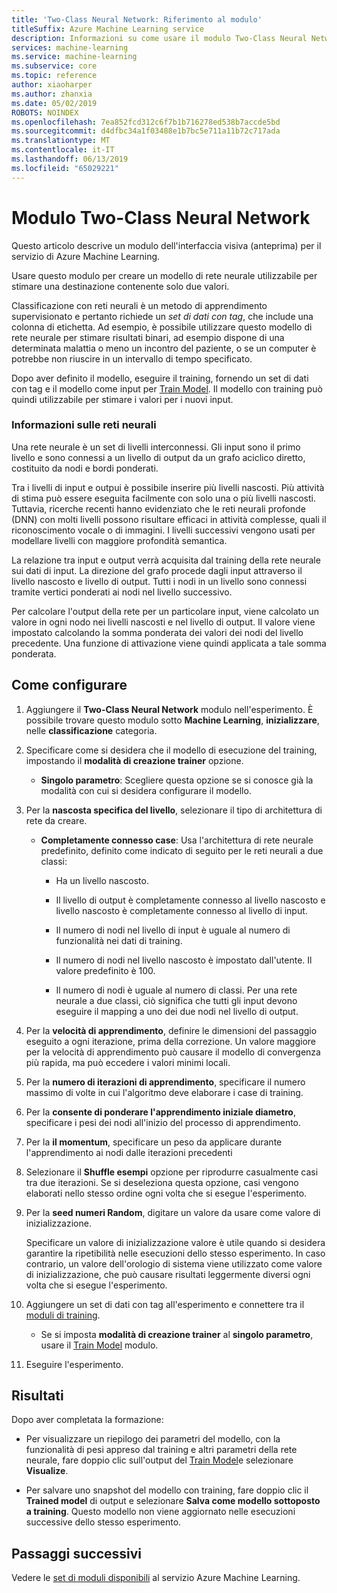 ```yaml
---
title: 'Two-Class Neural Network: Riferimento al modulo'
titleSuffix: Azure Machine Learning service
description: Informazioni su come usare il modulo Two-Class Neural Network nel servizio Azure Machine Learning per creare un modello di rete neurale utilizzabile per stimare una destinazione contenente solo due valori.
services: machine-learning
ms.service: machine-learning
ms.subservice: core
ms.topic: reference
author: xiaoharper
ms.author: zhanxia
ms.date: 05/02/2019
ROBOTS: NOINDEX
ms.openlocfilehash: 7ea852fcd312c6f7b1b716278ed538b7accde5bd
ms.sourcegitcommit: d4dfbc34a1f03488e1b7bc5e711a11b72c717ada
ms.translationtype: MT
ms.contentlocale: it-IT
ms.lasthandoff: 06/13/2019
ms.locfileid: "65029221"
---
```

# <a name="two-class-neural-network-module"></a>Modulo Two-Class Neural Network

Questo articolo descrive un modulo dell'interfaccia visiva (anteprima) per il servizio di Azure Machine Learning.

Usare questo modulo per creare un modello di rete neurale utilizzabile per stimare una destinazione contenente solo due valori.

Classificazione con reti neurali è un metodo di apprendimento supervisionato e pertanto richiede un *set di dati con tag*, che include una colonna di etichetta. Ad esempio, è possibile utilizzare questo modello di rete neurale per stimare risultati binari, ad esempio dispone di una determinata malattia o meno un incontro del paziente, o se un computer è potrebbe non riuscire in un intervallo di tempo specificato.  

Dopo aver definito il modello, eseguire il training, fornendo un set di dati con tag e il modello come input per [Train Model](./train-model.md). Il modello con training può quindi utilizzabile per stimare i valori per i nuovi input.

### <a name="more-about-neural-networks"></a>Informazioni sulle reti neurali

Una rete neurale è un set di livelli interconnessi. Gli input sono il primo livello e sono connessi a un livello di output da un grafo aciclico diretto, costituito da nodi e bordi ponderati.

Tra i livelli di input e outpui è possibile inserire più livelli nascosti. Più attività di stima può essere eseguita facilmente con solo una o più livelli nascosti. Tuttavia, ricerche recenti hanno evidenziato che le reti neurali profonde (DNN) con molti livelli possono risultare efficaci in attività complesse, quali il riconoscimento vocale o di immagini. I livelli successivi vengono usati per modellare livelli con maggiore profondità semantica.

La relazione tra input e output verrà acquisita dal training della rete neurale sui dati di input. La direzione del grafo procede dagli input attraverso il livello nascosto e livello di output. Tutti i nodi in un livello sono connessi tramite vertici ponderati ai nodi nel livello successivo.

Per calcolare l'output della rete per un particolare input, viene calcolato un valore in ogni nodo nei livelli nascosti e nel livello di output. Il valore viene impostato calcolando la somma ponderata dei valori dei nodi del livello precedente. Una funzione di attivazione viene quindi applicata a tale somma ponderata.
  
## <a name="how-to-configure"></a>Come configurare

1.  Aggiungere il **Two-Class Neural Network** modulo nell'esperimento. È possibile trovare questo modulo sotto **Machine Learning**, **inizializzare**, nelle **classificazione** categoria.  
  
2.  Specificare come si desidera che il modello di esecuzione del training, impostando il **modalità di creazione trainer** opzione.  
  
    -   **Singolo parametro**: Scegliere questa opzione se si conosce già la modalità con cui si desidera configurare il modello.  

3.  Per la **nascosta specifica del livello**, selezionare il tipo di architettura di rete da creare.  
  
    -   **Completamente connesso case**: Usa l'architettura di rete neurale predefinito, definito come indicato di seguito per le reti neurali a due classi:
  
        -   Ha un livello nascosto.
  
        -   Il livello di output è completamente connesso al livello nascosto e livello nascosto è completamente connesso al livello di input.
  
        -   Il numero di nodi nel livello di input è uguale al numero di funzionalità nei dati di training.
  
        -   Il numero di nodi nel livello nascosto è impostato dall'utente. Il valore predefinito è 100.
  
        -   Il numero di nodi è uguale al numero di classi. Per una rete neurale a due classi, ciò significa che tutti gli input devono eseguire il mapping a uno dei due nodi nel livello di output.

5.  Per la **velocità di apprendimento**, definire le dimensioni del passaggio eseguito a ogni iterazione, prima della correzione. Un valore maggiore per la velocità di apprendimento può causare il modello di convergenza più rapida, ma può eccedere i valori minimi locali.

6.  Per la **numero di iterazioni di apprendimento**, specificare il numero massimo di volte in cui l'algoritmo deve elaborare i case di training.

7.  Per la **consente di ponderare l'apprendimento iniziale diametro**, specificare i pesi dei nodi all'inizio del processo di apprendimento.

8.  Per la **il momentum**, specificare un peso da applicare durante l'apprendimento ai nodi dalle iterazioni precedenti  

10. Selezionare il **Shuffle esempi** opzione per riprodurre casualmente casi tra due iterazioni. Se si deseleziona questa opzione, casi vengono elaborati nello stesso ordine ogni volta che si esegue l'esperimento.
  
11. Per la **seed numeri Random**, digitare un valore da usare come valore di inizializzazione.
  
     Specificare un valore di inizializzazione valore è utile quando si desidera garantire la ripetibilità nelle esecuzioni dello stesso esperimento.  In caso contrario, un valore dell'orologio di sistema viene utilizzato come valore di inizializzazione, che può causare risultati leggermente diversi ogni volta che si esegue l'esperimento.
  
13. Aggiungere un set di dati con tag all'esperimento e connettere tra il [moduli di training](module-reference.md).  
  
    -   Se si imposta **modalità di creazione trainer** al **singolo parametro**, usare il [Train Model](train-model.md) modulo.  
  
14. Eseguire l'esperimento.

## <a name="results"></a>Risultati

Dopo aver completata la formazione:

+ Per visualizzare un riepilogo dei parametri del modello, con la funzionalità di pesi appreso dal training e altri parametri della rete neurale, fare doppio clic sull'output del [Train Model](./train-model.md)e selezionare **Visualize**.  

+ Per salvare uno snapshot del modello con training, fare doppio clic il **Trained model** di output e selezionare **Salva come modello sottoposto a training**. Questo modello non viene aggiornato nelle esecuzioni successive dello stesso esperimento.


## <a name="next-steps"></a>Passaggi successivi

Vedere le [set di moduli disponibili](module-reference.md) al servizio Azure Machine Learning. 
